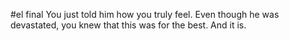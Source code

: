 #el final
You just told him how you truly feel. Even though he was devastated, you knew that this was for the best. And it is.